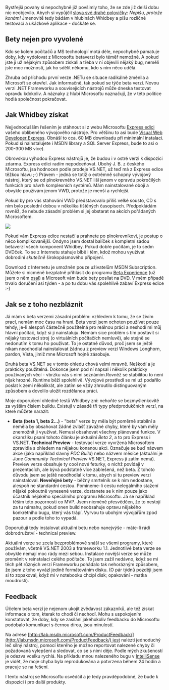 <!-- dcterms:identifier = aspnetcz#42 -->
<!-- dcterms:title = Jak testovat Whidbey a jak to přežít -->
<!-- dcterms:abstract = Nepíšu, protože konám. Chcete konat též? -->
<!-- np9:categoryId = 1 -->
<!-- x4w:category = Tipy, triky -->
<!-- np9:authorId = 1 -->
<!-- np9:authorEmail = michal.valasek@altairis.cz -->
<!-- dcterms:creator = Michal Altair Valášek -->
<!-- dcterms:created = 2005-07-23T04:12:13.107+02:00 -->
<!-- dcterms:dateAccepted = 2005-07-23T04:12:13.107+02:00 -->

Bystřejší povahy si nepochybně již povšimly toho, že se zde již delší dobu nic neobjevilo. Abych si vypůjčil [slova své drahé polovičky](http://weblog.bestijka.cz/ShowRecord.aspx?day=20030522): <em>Nepíšu, protože konám! </em>Jmenovitě tedy bádám v hlubinách Whidbey a píšu rozličné testovací a ukázkové aplikace - dočkáte se.
 <h2>Bety nejen pro vyvolené</h2> 

Kdo se kolem počítačů a MS technologií motá déle, nepochybně pamatuje doby, kdy vydolovat z Microsoftu betaverzi bylo téměř nemožné. A pokud jste ji už nějakým způsobem získali a třeba v ní objevili nějaký bug, neměli jste moc možností, jak ho sdělit někomu, kdo s ním něco udělá.

Zhruba od příchodu první verze .NETu se situace radikálně změnila a Microsoft se otevřel. Jak informačně, tak pokud se týče beta verzí. Novou verzi .NET Frameworku a souvisejících nástrojů může dneska testovat opravdu kdokoliv. A náznaky z hlubi Microsoftu naznačují, že v této politice hodlá společnost pokračovat.
 <h2>Jak Whidbey získat</h2> 

Nejjednodušším řešením je stáhnout si z webu Microsoftu [Express edici](http://lab.msdn.microsoft.com/express/) vašeho oblíbeného vývojového nástroje. Pro většinu to asi bude [Visual Web Developer Express](http://lab.msdn.microsoft.com/express/vwd/default.aspx). Obnáší to cca. 60 MB downloadu při minimální instalaci. Pokud si nainstalujete i MSDN library a SQL Server Express, bude to asi o 200-300 MB více).

Obrovskou výhodou Express nástrojů je, že budou i v ostré verzi k dispozici zdarma. Express edici radím nepodceňovat. Ubohý J. B. z českého Microsoftu, jsa hodnocen podle prodeje VS.NET, už teď má z Express edice těžkou hlavu ;-) Právem - jedná se totiž o extrémně schopný vývojový nástroj, který se od plnokrevného VS.NET liší jenom v opravdu pokročilých funkcích pro návrh komplexních systémů. Mám nainstalované obojí a obvykle používám jenom VWD, protože je menší a rychlejší.

Pokud by pro vás stahování VWD představovalo příliš velké sousto, CD s ním bylo poslední dobou v několika tištěných časopisech. Předpokládám rovněž, že nebude zásadní problém si jej obstarat na akcích pořádaných Microsoftem.

[![](/files/20050429-betaexperience.jpg)](http://www.microsoft.com/emea/msdn/betaexperience/cscz/)

Pokud vám Express edice nestačí a prahnete po plnokrevníkovi, je postup o něco komplikovanější. Ondyno jsem dostal balíček s kompletní sadou betaverzí všech komponent Whidbey. Pokud dobře počítám, je to sedm DVDček. To se z Internetu stahuje blbě i těm, kdož mohou využívat dobrodiní <em>skutečně</em> širokopásmového připojení.

Download z Internetu je umožněn pouze uživatelům MSDN Subscription. Můžete si nicméně bezplatně přihlásit do programu [Beta Experience](http://www.microsoft.com/emea/msdn/betaexperience/cscz/) (už jsem o něm [psal](/entry/article-20050429.aspx)) a Microsoft vám bude bety posílat na DVD. V mém případě trvalo doručení asi týden - a po tu dobu vás spolehlivě zabaví Express edice :-)
 <h2>Jak se z toho nezbláznit</h2> 

Já mám s beta verzemi zásadní problém: vzhledem k tomu, že se živím prací, nemám moc času na hraní. Beta verzi jsem ochoten používat pouze tehdy, je-li alespoň částečně použitelná pro reálnou práci a neshodí mi můj hlavní počítač, když si ji nainstaluju. Nemám sice problém s tím postavit si nějaký testovací stroj (o virtuálních počítačích nemluvě), ale stejně se nedonutím k tomu ho používat. To je ostatně důvod, proč jsem se ještě nikam neodhodlal nainstalovat žádnou z preview verzí Windows Longhorn, pardon, Vista, jimiž mne Microsoft hojně zásobuje.

Druhá beta VS.NET se v tomto ohledu chová velmi mravně. Neškodí a je prakticky použitelná. Dokonce jsem pod ní napsal i několik prakticky používaných věcí - vbrzku vás s nimi seznámím.Rovněž se stabilitou to není nijak hrozné. Runtime běží spolehlivě. Vývojové prostředí se mi už podařilo poslat k zemi několikrát, ale zatím se vždy zhroutilo distinguovaným způsobem a dovolilo uložit rozdělanou práci.

Moje doporučení ohledně testů Whidbey zní: nehoňte se bezmyšlenkovitě za vyšším číslem buildu. Existují v zásadě tři typy předprodukčních verzí, na které můžete narazit:

*   <strong>Beta (beta 1, beta 2...)</strong> - "beta" verze by měla být poměrně stabilní a neměla by obsahovat žádné zvlášť závažné chyby, které by vám měly znemožnit ji využívat. Nemusí obsahovat všechny plánované funkce. V okamžiku psaní tohoto článku je aktuální <em>Beta 2</em>, a to pro Express i VS.NET. <strong>Technical Preview</strong> - testovací verze vyvržená Microsoftem zpravidla s ohledem na nějakou konanou akci. Označuje se buď názvem akce (jako například slavný <em>PDC Build</em>) nebo názvem měsíce (aktuální je <em>June Community Technical Preview</em> VS.NET, Express ji zatím nemá). Preview verze obsahuje ty cool nové feturky, o nichž povídají v prezentacích, ale bývá podstatně více zablešená, než beta. Z tohoto důvodu jsem se ještě neodhodlal k tomu, abych si tu preview verzi nainstaloval. <strong>Neveřejné bety</strong> - běžný smrtelník se k nim nedostane, alespoň ne standardní cestou. Pomineme-li cestu nelegálmího stažení nějaké pokoutně vynesené verze, dostanete se k nim pouze jako účastník nějakého speciálního programu Microsoftu. Já se například těším této pozornosti co MVP. Jsem nicméně přesvědčen, že to nestojí za tu námahu, pokud onen build neobsahuje opravu nějakého konkrétního bugu, který vás trápí. Vyrvou to ubohým vývojářům zpod pazour a podle toho to vypadá. 

Doporučuji tedy instalovat aktuální betu nebo nanejvýše - máte-li rádi dobrodružství - technical preview.

Aktuální verze se zcela bezproblémově snáší se všemi programy, které používám, včetně VS.NET 2003 a frameworku 1.1. Jednotlivé beta verze se obvykle nemají moc rády mezi sebou. Instalace novější verze se může proměnit v reinstalaci celého počítače. To jsem zažil nedávno, když se mi těch pět různých verzí Frameworku pohádalo tak nehorázným způsobem, že jsem z toho vyvázl jedině formátováním disku. (O pár týdnů později jsem si to zopakoval, když mi v notebooku chcípl disk; opakování - matka moudrosti).
 <h2>Feedback</h2> 

Účelem beta verzí je nejenom ukojit zvědavost zákazníků, ale též získat informace o tom, kterak to chodí či nechodí. Mohu s uspokojením konstatovat, že doby, kdy se zasílání jakéhokoliv feedbacku do Microsoftu podobalo komunikaci s černou dírou, jsou minulostí.

Na adrese [http://lab.msdn.microsoft.com/ProductFeedback/](http://lab.msdn.microsoft.com/ProductFeedback/) jest nalézti jednoduchý leč silný nástroj, pomocí kterého je možno reportovat nalezené chyby či požadovaná vylepšení a sledovat, co se s nimi děje. Podle mých zkušeností je odezva vcelku rychlá. Na příkladu mnou nalezeného bugu v [IntelliSense](http://lab.msdn.microsoft.com/ProductFeedback/viewfeedback.aspx?feedbackid=cd0e87f5-5fa7-487d-8d91-850a363dc15a) je vidět, že moje chyba byla reprodukována a potvrzena během 24 hodin a pracuje se na řešení.

I tento nástroj se Microsoftu osvědčil a je tedy pravděpodobné, že bude k dispozici i pro další produkty.